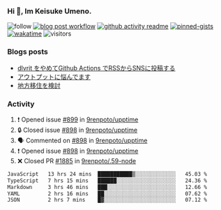 ### Hi 👋, Im Keisuke Umeno.

<!--
**9renpoto/9renpoto** is a ✨ _special_ ✨ repository because its `README.md` (this file) appears on your GitHub profile.

Here are some ideas to get you started:

- 🔭 I’m currently working on ...
- 🌱 I’m currently learning ...
- 👯 I’m looking to collaborate on ...
- 🤔 I’m looking for help with ...
- 💬 Ask me about ...
- 📫 How to reach me: ...
- 😄 Pronouns: ...
- ⚡ Fun fact: ...
-->

![follow](https://img.shields.io/github/followers/9renpoto?label=Follow&style=social)
[![blog post workflow](https://github.com/9renpoto/9renpoto/actions/workflows/blog.yml/badge.svg)](https://github.com/9renpoto/9renpoto/actions/workflows/blog.yml)
[![github activity readme](https://github.com/9renpoto/9renpoto/actions/workflows/activity.yml/badge.svg)](https://github.com/9renpoto/9renpoto/actions/workflows/activity.yml)
[![pinned-gists](https://github.com/9renpoto/9renpoto/actions/workflows/pin-gist.yml/badge.svg)](https://github.com/9renpoto/9renpoto/actions/workflows/pin-gist.yml)
[![wakatime](https://github.com/9renpoto/9renpoto/actions/workflows/waka-readme-status.yml/badge.svg)](https://github.com/9renpoto/9renpoto/actions/workflows/waka-readme-status.yml)
![visitors](https://komarev.com/ghpvc/?username=9renpoto&label=Profile%20views&color=0e75b6&style=flat)

### Blogs posts

<!-- BLOG-POST-LIST:START -->
- [dlvrit をやめてGithub Actions でRSSからSNSに投稿する](https://9renpoto.win/entry/2023/11/12/dlvrit-to-gh-actions)
- [アウトプットに悩んでます](https://9renpoto.win/entry/2023/11/11/technology-to-limit-input)
- [地方移住を検討](https://9renpoto.win/entry/2023/09/09/migration-plan)
<!-- BLOG-POST-LIST:END -->

### Activity

<!--START_SECTION:activity-->
1. ❗ Opened issue [#899](https://github.com/9renpoto/upptime/issues/899) in [9renpoto/upptime](https://github.com/9renpoto/upptime)
2. 🔒 Closed issue [#898](https://github.com/9renpoto/upptime/issues/898) in [9renpoto/upptime](https://github.com/9renpoto/upptime)
3. 🗣 Commented on [#898](https://github.com/9renpoto/upptime/issues/898#issuecomment-1833509515) in [9renpoto/upptime](https://github.com/9renpoto/upptime)
4. ❗ Opened issue [#898](https://github.com/9renpoto/upptime/issues/898) in [9renpoto/upptime](https://github.com/9renpoto/upptime)
5. ❌ Closed PR [#1885](https://github.com/9renpoto/.59-node/pull/1885) in [9renpoto/.59-node](https://github.com/9renpoto/.59-node)
<!--END_SECTION:activity-->

<!--START_SECTION:waka-->

```txt
JavaScript   13 hrs 24 mins  ███████████▒░░░░░░░░░░░░░   45.03 %
TypeScript   7 hrs 15 mins   ██████░░░░░░░░░░░░░░░░░░░   24.36 %
Markdown     3 hrs 46 mins   ███░░░░░░░░░░░░░░░░░░░░░░   12.66 %
YAML         2 hrs 16 mins   ██░░░░░░░░░░░░░░░░░░░░░░░   07.62 %
JSON         2 hrs 7 mins    █▓░░░░░░░░░░░░░░░░░░░░░░░   07.12 %
```

<!--END_SECTION:waka-->
